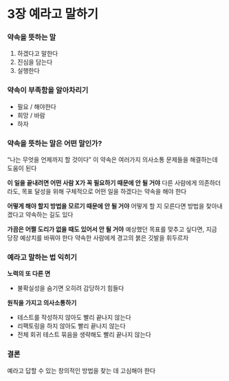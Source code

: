 # 3장 예라고 말하기

### 약속을 뜻하는 말
1. 하겠다고 말한다
2. 진심을 담는다
3. 실행한다

### 약속이 부족함을 알아차리기
- 필요 / 해야한다
- 희망 / 바람
- 하자

### 약속을 뜻하는 말은 어떤 말인가?
“나는 무엇을 언제까지 할 것이다”
이 약속은 여러가지 의사소통 문제들을 해결하는데 도움이 된다

**이 일을 끝내려면 어떤 사람 X가 꼭 필요하기 때문에 안 될 거야**
다른 사람에게 의존하더라도, 목표 달성을 위해 구체적으로 어떤 일을 하겠다는 약속을 해야 한다

**어떻게 해야 할지 방법을 모르기 때문에 안 될 거야**
어떻게 할 지 모른다면 방법을 찾아내겠다고 약속하는 길도 있다

**가끔은 어쩔 도리가 없을 때도 있어서 안 될 거야**
예상했던 목표를 맞추고 싶다면, 지금 당장 예상치를 바꿔야 한다
약속한 사람에게 경고의 붉은 깃발을 휘두르자

### 예라고 말하는 법 익히기
**노력의 또 다른 면**
- 불확실성을 숨기면 오히려 감당하기 힘들다

**원칙을 가지고 의사소통하기**
- 테스트를 작성하지 않아도 빨리 끝나지 않는다
- 리팩토링을 하지 않아도 빨리 끝나지 않는다
- 전체 회귀 테스트 묶음을 생략해도 빨리 끝나지 않는다

### 결론
예라고 답할 수 있는 창의적인 방법을 찾는 데 고심해야 한다